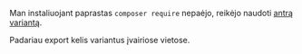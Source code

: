 Man instaliuojant paprastas `composer require` nepaėjo, reikėjo naudoti [antrą variantą](https://github.com/pxlrbt/filament-excel#laravel-9).

Padariau export kelis variantus įvairiose vietose.
